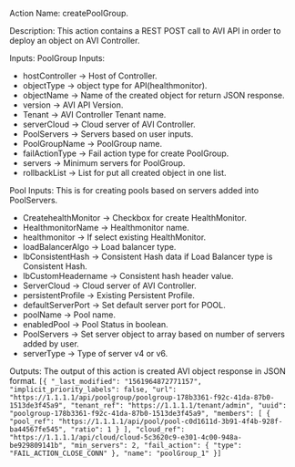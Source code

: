 Action Name:
    createPoolGroup.

Description:
	This action contains a REST POST call to AVI API in order to deploy an object on AVI Controller.

Inputs:
   PoolGroup Inputs:
   - hostController  	 -> Host of Controller.
   - objectType   		 -> object type for API(healthmonitor).
   - objectName   		 -> Name of the created object for return JSON response.
   - version 	  		 -> AVI API Version.
   - Tenant 	  		 -> AVI Controller Tenant name.
   - serverCloud         -> Cloud server of AVI Controller.
   - PoolServers         -> Servers based on user inputs.
   - PoolGroupName       -> PoolGroup name.
   - failActionType      -> Fail action type for create PoolGroup.
   - servers             -> Minimum servers for PoolGroup.
   - rollbackList        -> List for put all created object in one list.

   Pool Inputs: This is for creating pools based on servers added into PoolServers.
   
   - CreatehealthMonitor -> Checkbox for create HealthMonitor.
   - HealthmonitorName   -> Healthmonitor name.
   - healthmonitor       -> If select existing HealthMonitor.
   - loadBalancerAlgo 	 -> Load balancer type.
   - lbConsistentHash    -> Consistent Hash data if Load Balancer type is Consistent Hash.
   - lbCustomHeadername  -> Consistent hash header value.
   - ServerCloud         -> Cloud server of AVI Controller.
   - persistentProfile   -> Existing Persistent Profile.
   - defaultServerPort   -> Set default server port for POOL.
   - poolName            -> Pool name.
   - enabledPool		 -> Pool Status in boolean.
   - PoolServers         -> Set server object to array based on number of servers added by user.
   - serverType          -> Type of server v4 or v6.



Outputs:
    The output of this action is created AVI object response in JSON format.
    ```
	[{
	    "_last_modified": "1561964872771157",
	    "implicit_priority_labels": false,
	    "url": "https://1.1.1.1/api/poolgroup/poolgroup-178b3361-f92c-41da-87b0-1513de3f45a9",
	    "tenant_ref": "https://1.1.1.1/tenant/admin",
	    "uuid": "poolgroup-178b3361-f92c-41da-87b0-1513de3f45a9",
	    "members": [
	      {
	        "pool_ref": "https://1.1.1.1/api/pool/pool-c0d1611d-3b91-4f4b-928f-ba44567fe545",
	        "ratio": 1
	      }
	    ],
	    "cloud_ref": "https://1.1.1.1/api/cloud/cloud-5c3620c9-e301-4c00-948a-be929809141b",
	    "min_servers": 2,
	    "fail_action": {
	      "type": "FAIL_ACTION_CLOSE_CONN"
	    },
	    "name": "poolGroup_1"
	}]
    ```
